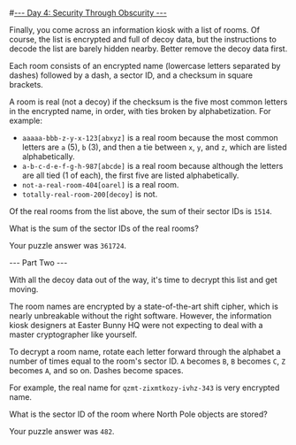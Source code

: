 #[--- Day 4: Security Through Obscurity ---](http://adventofcode.com/2016/day/4)

Finally, you come across an information kiosk with a list of rooms. Of course, the list is encrypted and full of decoy data, but the instructions to decode the list are barely hidden nearby. Better remove the decoy data first.

Each room consists of an encrypted name (lowercase letters separated by dashes) followed by a dash, a sector ID, and a checksum in square brackets.

A room is real (not a decoy) if the checksum is the five most common letters in the encrypted name, in order, with ties broken by alphabetization. For example:

 - ``aaaaa-bbb-z-y-x-123[abxyz]`` is a real room because the most common letters are ``a`` (5), ``b`` (3), and then a tie between ``x``, ``y``, and ``z``, which are listed alphabetically.
 - ``a-b-c-d-e-f-g-h-987[abcde]`` is a real room because although the letters are all tied (1 of each), the first five are listed alphabetically.
 - ``not-a-real-room-404[oarel]`` is a real room.
 - ``totally-real-room-200[decoy]`` is not.  
 
Of the real rooms from the list above, the sum of their sector IDs is ``1514``.

What is the sum of the sector IDs of the real rooms?

Your puzzle answer was ``361724``.

--- Part Two ---

With all the decoy data out of the way, it's time to decrypt this list and get moving.

The room names are encrypted by a state-of-the-art shift cipher, which is nearly unbreakable without the right software. However, the information kiosk designers at Easter Bunny HQ were not expecting to deal with a master cryptographer like yourself.

To decrypt a room name, rotate each letter forward through the alphabet a number of times equal to the room's sector ID. ``A`` becomes ``B``, ``B`` becomes ``C``, ``Z`` becomes ``A``, and so on. Dashes become spaces.

For example, the real name for ``qzmt-zixmtkozy-ivhz-343`` is very encrypted name.

What is the sector ID of the room where North Pole objects are stored?

Your puzzle answer was ``482``.

